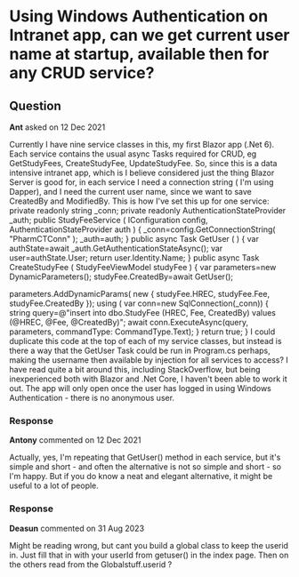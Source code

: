 # Using Windows Authentication on Intranet app, can we get current user name at startup, available then for any CRUD service?

## Question

**Ant** asked on 12 Dec 2021

Currently I have nine service classes in this, my first Blazor app (.Net 6). Each service contains the usual async Tasks required for CRUD, eg GetStudyFees, CreateStudyFee, UpdateStudyFee. So, since this is a data intensive intranet app, which is I believe considered just the thing Blazor Server is good for, in each service I need a connection string ( I'm using Dapper), and I need the current user name, since we want to save CreatedBy and ModifiedBy. This is how I've set this up for one service: private readonly string _conn; private readonly AuthenticationStateProvider _auth; public StudyFeeService ( IConfiguration config, AuthenticationStateProvider auth ) {
_conn=config.GetConnectionString( "PharmCTConn" );
_auth=auth;
} public async Task<string> GetUser ( ) { var authState=await _auth.GetAuthenticationStateAsync(); var user=authState.User; return user.Identity.Name;
} public async Task<bool> CreateStudyFee ( StudyFeeViewModel studyFee ) { var parameters=new DynamicParameters();
studyFee.CreatedBy=await GetUser();

parameters.AddDynamicParams( new {
studyFee.HREC,
studyFee.Fee,
studyFee.CreatedBy
}); using ( var conn=new SqlConnection(_conn))
{ string query=@"insert into dbo.StudyFee (HREC, Fee, CreatedBy)
values (@HREC, @Fee, @CreatedBy)"; await conn.ExecuteAsync(query, parameters, commandType: CommandType.Text);
} return true;
} I could duplicate this code at the top of each of my service classes, but instead is there a way that the GetUser Task could be run in Program.cs perhaps, making the username then available by injection for all services to access? I have read quite a bit around this, including StackOverflow, but being inexperienced both with Blazor and .Net Core, I haven't been able to work it out. The app will only open once the user has logged in using Windows Authentication - there is no anonymous user.

### Response

**Antony** commented on 12 Dec 2021

Actually, yes, I'm repeating that GetUser() method in each service, but it's simple and short - and often the alternative is not so simple and short - so I'm happy. But if you do know a neat and elegant alternative, it might be useful to a lot of people.

### Response

**Deasun** commented on 31 Aug 2023

Might be reading wrong, but cant you build a global class to keep the userid in. Just fill that in with your userId from getuser() in the index page. Then on the others read from the Globalstuff.userid ?
